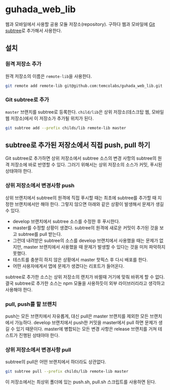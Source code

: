 # guhada_web_lib

웹과 모바일에서 사용할 공용 모듈 저장소(repository). 구하다 웹과 모바일에 [Git subtree](https://www.atlassian.com/git/tutorials/git-subtree)로 추가해서 사용한다.

## 설치

### 원격 저장소 추가

원격 저장소의 이름은 `remote-lib`을 사용한다.

```bash
git remote add remote-lib git@github.com:temcolabs/guhada_web_lib.git
```

### Git subtree로 추가

`master` 브랜치를 subtree로 등록한다. `child/lib`은 상위 저장소(데스크탑 웹, 모바일 웹 저장소)에서 이 저장소가 추가될 위치가 된다.

```bash
git subtree add --prefix childs/lib remote-lib master
```

## subtree로 추가된 저장소에서 직접 push, pull 하기

Git subtree로 추가하면 상위 저장소에서 subtree 소스의 변경 사항의 subtree의 원격 저장소에 바로 반영할 수 있다. 그러기 위해서는 상위 저장소의 소스가 커밋, 푸시된 상태여야 한다.

### 상위 저장소에서 변경사항 push

상위 브랜치에서 subtree의 원격에 직접 푸시할 때는 최초에 subtree를 추가할 때 지정한 브랜치에서만 해야 한다. 그렇지 않으면 아래와 같은 상황이 발생해서 문제가 생길 수 있다.

- develop 브랜치에서 subtree 소스를 수정한 후 푸시한다.
- master를 수정할 상황이 생겼다. subtree의 원격에 새로운 커밋이 추가된 것을 보고 subtree를 pull 받는다.
- 그런데 내려받은 subtree의 소스를 develop 브랜치에서 사용했을 때는 문제가 없지만, master 브랜치에서 사용했을 때 문제가 발생할 수 있다는 것을 미처 파악하지 못했다.
- 테스트를 충분히 하지 않은 상황에서 master 핫픽스 후 다시 배포를 한다.
- 어떤 사용자에게서 앱에 문제가 생겼다는 리포트가 들어온다.

subtree로 추가한 소스는 상위 저장소의 랜치가 바뀔때 거기에 맞춰 바뀌게 할 수 없다. 결국 subtree로 추가한 소스는 npm 모듈을 사용하듯이 외부 라이브러리라고 생각하고 사용해야 한다.


### pull, push를 할 브랜치

push는 모든 브랜치에서 자유롭게, 대신 pull은 master 브랜치를 제외한 모든 브랜치에서 가능하다. develop 브랜치에서 push한 커밋을 master에서 pull 하면 문제가 생길 수 있기 때문이다. master에 병합되는 모든 변경 사항은 release 브랜치를 거쳐 테스트가 진행된 상태야야 한다.

### 상위 저장소에서 변경사항 pull

subtree의 pull은 어떤 브랜치에서 하더라도 상관없다.

```bash
git subtree pull --prefix childs/lib remote-lib master
```

이 저장소에서는 최상위 폴더에 있는 push.sh, pull.sh 스크립트를 사용하면 된다.
